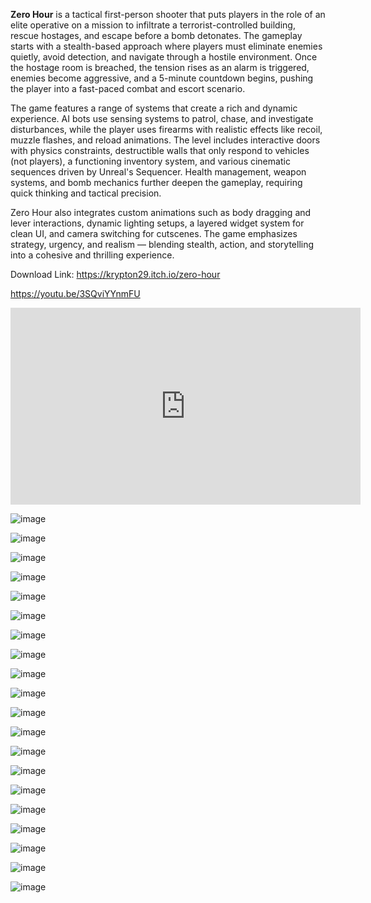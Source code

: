 **Zero Hour** is a tactical first-person shooter that puts players in the role of an elite operative on a mission to infiltrate a terrorist-controlled building, rescue hostages, and escape before a bomb detonates. The gameplay starts with a stealth-based approach where players must eliminate enemies quietly, avoid detection, and navigate through a hostile environment. Once the hostage room is breached, the tension rises as an alarm is triggered, enemies become aggressive, and a 5-minute countdown begins, pushing the player into a fast-paced combat and escort scenario.

The game features a range of systems that create a rich and dynamic experience. AI bots use sensing systems to patrol, chase, and investigate disturbances, while the player uses firearms with realistic effects like recoil, muzzle flashes, and reload animations. The level includes interactive doors with physics constraints, destructible walls that only respond to vehicles (not players), a functioning inventory system, and various cinematic sequences driven by Unreal's Sequencer. Health management, weapon systems, and bomb mechanics further deepen the gameplay, requiring quick thinking and tactical precision.

Zero Hour also integrates custom animations such as body dragging and lever interactions, dynamic lighting setups, a layered widget system for clean UI, and camera switching for cutscenes. The game emphasizes strategy, urgency, and realism — blending stealth, action, and storytelling into a cohesive and thrilling experience.

Download Link: https://krypton29.itch.io/zero-hour

https://youtu.be/3SQviYYnmFU

<iframe width="560" height="315" src="https://www.youtube.com/embed/3SQviYYnmFU?si=KFp9ieS2XlET6jue" title="YouTube video player" frameborder="0" allow="accelerometer; autoplay; clipboard-write; encrypted-media; gyroscope; picture-in-picture; web-share" referrerpolicy="strict-origin-when-cross-origin" allowfullscreen></iframe>

![image](https://github.com/user-attachments/assets/f52d173d-dc6f-47bb-a897-8fd7772946da)

![image](https://github.com/user-attachments/assets/e286388b-ab52-4975-85b2-45f1395dec10)

![image](https://github.com/user-attachments/assets/e0e44124-e5d5-47c7-a9d1-7a4b9e3826b2)

![image](https://github.com/user-attachments/assets/68748929-5bd5-4eae-9964-546aa0b8ca56)

![image](https://github.com/user-attachments/assets/7e0e78d2-d77e-4a43-a2d3-86d67b1c502e)

![image](https://github.com/user-attachments/assets/f5f69114-fa25-4ace-8ef2-d94c90829697)

![image](https://github.com/user-attachments/assets/f3598c0a-6d1d-4f43-982c-c5940980bc19)

![image](https://github.com/user-attachments/assets/026f0878-067a-4be5-a478-a790a93c072f)

![image](https://github.com/user-attachments/assets/f87fde1c-0af2-4dd2-a456-979dc30e2887)

![image](https://github.com/user-attachments/assets/4a8266cd-b329-47cd-8964-9eef4f94495b)

![image](https://github.com/user-attachments/assets/33ba2c19-c8c3-46b3-ad57-c3fa91035a91)

![image](https://github.com/user-attachments/assets/4abbe99a-c861-46bc-a072-d1f13395dfdb)

![image](https://github.com/user-attachments/assets/458c9e29-9858-4120-b229-85c890279957)

![image](https://github.com/user-attachments/assets/bebb6f29-fabb-4939-be48-ada2b0022a00)

![image](https://github.com/user-attachments/assets/84598f55-d4ef-48c3-af53-0d36aab4c878)

![image](https://github.com/user-attachments/assets/ab2be04a-fe07-4d5a-90dd-159aa6b36a6b)

![image](https://github.com/user-attachments/assets/6edb6790-afba-44fd-8550-88157b2ea073)

![image](https://github.com/user-attachments/assets/264b07bf-bc2e-4fbd-8437-3745b88c16c0)

![image](https://github.com/user-attachments/assets/1d53d6a7-acf3-4500-954f-48792ce51965)

![image](https://github.com/user-attachments/assets/1108a0a7-8ed3-4796-8582-5d676774454b)
